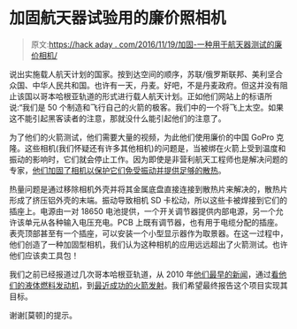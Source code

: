 # 加固航天器试验用的廉价照相机

> 原文:[https://hack aday . com/2016/11/19/加固-一种用于航天器测试的廉价相机/](https://hackaday.com/2016/11/19/ruggedizing-a-cheap-camera-for-spacecraft-testing/)

说出实施载人航天计划的国家。按到达空间的顺序，苏联/俄罗斯联邦、美利坚合众国、中华人民共和国。也许有一天，丹麦。好吧，不是丹麦政府。但这并没有阻止该国以哥本哈根亚轨道的形式进行载人航天计划。正如他们网站上的标语所说:“我们是 50 个制造和飞行自己的火箭的极客。我们中的一个将飞上太空。如果这不能引起黑客读者的注意，那就没什么能引起他们的注意了。

为了他们的火箭测试，他们需要大量的视频，为此他们使用廉价的中国 GoPro 克隆。这些相机(我们怀疑还有许多其他相机)的问题是，当被绑在火箭上受到温度和振动的影响时，它们就会停止工作。因为即使是非营利航天工程师也是解决问题的专家，[他们加固了相机以保护它们免受振动并提供足够的散热](https://copenhagensuborbitals.com/junque-in-armor/)。

热量问题是通过移除相机外壳并将其金属底盘直接连接到散热片来解决的，散热片形成了挤压铝外壳的末端。振动导致相机 SD 卡松动，所以这些卡被焊接到它们的插座上。电源由一对 18650 电池提供，一个开关调节器提供内部电源，另一个允许该单元从各种输入电压充电。PCB 上既有调节器，也有用于电缆分配的插座。表壳顶部甚至有一个插座，可以安装一个小型显示器作为取景器。在这一过程中，他们创造了一种加固型相机，我们认为这种相机的应用远远超出了火箭测试。也许他们应该卖工具包！

我们之前已经报道过几次哥本哈根亚轨道，从 2010 年[他们最早的新闻](http://hackaday.com/2010/03/02/hacking-space-without-profit-or-secrecy/)，通过[看他们的液体燃料发动机](http://hackaday.com/2012/04/03/meet-the-tm65-liquid-propellant-rocket-engine/)，到[最近成功的火箭发射](http://hackaday.com/2016/08/01/copenhagen-suborbitals-launches-impressive-amateur-liquid-fueled-rocket/)。我们希望最终报告这个项目实现其目标。

谢谢[莫顿]的提示。